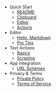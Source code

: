 - Quick Start
  - [README](README.md)
  - [Clipboard](quick-start/clipboard.md)
  - [Editor](quick-start/editor.md)
  - [Actions](quick-start/actions.md)
- Editor
  - [Hello, Markdown](editor/hello-markdown.md)
  - [Pro Tips](editor/pro-tips.md)
- Text Actions
  - [Basics](actions/basics.md)
  - [Scripting](actions/scripting.md)
- App Integration
  - [URL Schemes](integration/url-schemes.md)
- Privacy & Terms
  - [Private Policy](privacy.md)
  - [Terms of Service](terms.md)